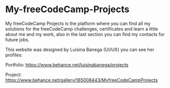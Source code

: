 # My-freeCodeCamp-Projects

My freeCodeCamp Projects is the platform where you can find all my solutions for the freeCodeCamp challenges, certificates and learn a little about me and my work, also in the last section you can find my contacts for future jobs.

This website was designed by Luisina Banega (UI/UX) you can see her profiles:

Portfolio: https://www.behance.net/luisinabanega/projects

Project: https://www.behance.net/gallery/165008443/MyfreeCodeCampProjects
